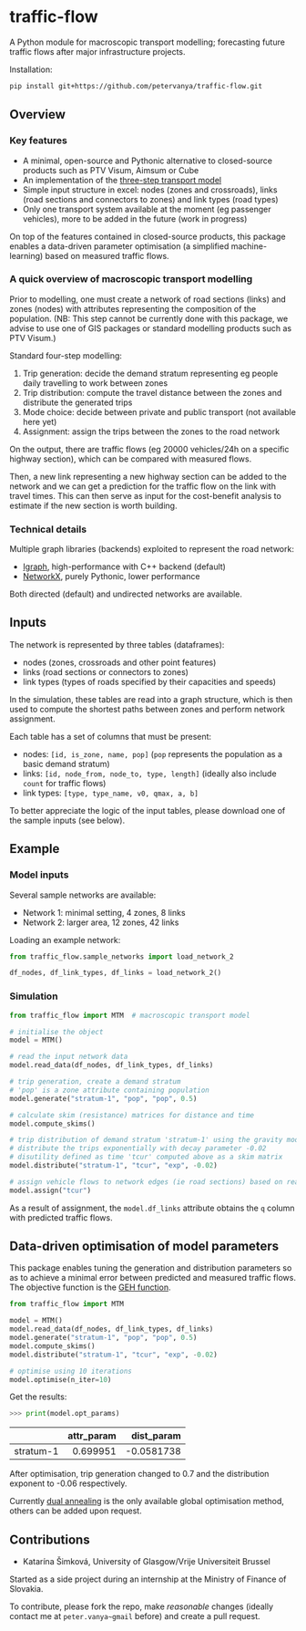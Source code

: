 # traffic-flow

A Python module for macroscopic transport modelling; forecasting future traffic flows after major infrastructure projects.

Installation:
```bash
pip install git+https://github.com/petervanya/traffic-flow.git
```

## Overview

### Key features
- A minimal, open-source and Pythonic alternative to closed-source products such as PTV Visum, Aimsum or Cube
- An implementation of the [three-step transport model](https://www.transitwiki.org/TransitWiki/index.php/Four-step_travel_model)
- Simple input structure in excel: nodes (zones and crossroads), links (road sections and connectors to zones) and link types (road types)
- Only one transport system available at the moment (eg passenger vehicles), more to be added in the future (work in progress)

On top of the features contained in closed-source products, this package enables a data-driven parameter optimisation (a simplified machine-learning) based on measured traffic flows.

### A quick overview of macroscopic transport modelling
Prior to modelling, one must create a network of road sections (links) and zones (nodes) with attributes representing the composition of the population. (NB: This step cannot be currently done with this package, we advise to use one of GIS packages or standard modelling products such as PTV Visum.)

Standard four-step modelling:
1. Trip generation: decide the demand stratum representing eg people daily travelling to work between zones
2. Trip distribution: compute the travel distance between the zones and distribute the generated trips
3. Mode choice: decide between private and public transport (not available here yet)
4. Assignment: assign the trips between the zones to the road network

On the output, there are traffic flows (eg 20000 vehicles/24h on a specific highway section), which can be compared with measured flows.

Then, a new link representing a new highway section can be added to the network and we can get a prediction for the traffic flow on the link with travel times. This can then serve as input for the cost-benefit analysis to estimate if the new section is worth building.

### Technical details
Multiple graph libraries (backends) exploited to represent the road network:
- [Igraph](https://igraph.org/python/), high-performance with C++ backend (default)
- [NetworkX](https://networkx.org/), purely Pythonic, lower performance

Both directed (default) and undirected networks are available.


## Inputs
The network is represented by three tables (dataframes):
* nodes (zones, crossroads and other point features)
* links (road sections or connectors to zones)
* link types (types of roads specified by their capacities and speeds)

In the simulation, these tables are read into a graph structure, which is then used to compute the shortest paths between zones and perform network assignment.

Each table has a set of columns that must be present:
- nodes: `[id, is_zone, name, pop]` (`pop` represents the population as a basic demand stratum)
- links: `[id, node_from, node_to, type, length]` (ideally also include `count` for traffic flows)
- link types: `[type, type_name, v0, qmax, a, b]`

To better appreciate the logic of the input tables, please download one of the sample inputs (see below).


## Example

### Model inputs
Several sample networks are available:
* Network 1: minimal setting, 4 zones, 8 links
* Network 2: larger area, 12 zones, 42 links

Loading an example network:
```python
from traffic_flow.sample_networks import load_network_2

df_nodes, df_link_types, df_links = load_network_2()
```

### Simulation
```python
from traffic_flow import MTM  # macroscopic transport model

# initialise the object
model = MTM()

# read the input network data
model.read_data(df_nodes, df_link_types, df_links)

# trip generation, create a demand stratum
# 'pop' is a zone attribute containing population
model.generate("stratum-1", "pop", "pop", 0.5)

# calculate skim (resistance) matrices for distance and time
model.compute_skims()

# trip distribution of demand stratum 'stratum-1' using the gravity model
# distribute the trips exponentially with decay parameter -0.02 
# disutility defined as time 'tcur' computed above as a skim matrix
model.distribute("stratum-1", "tcur", "exp", -0.02)

# assign vehicle flows to network edges (ie road sections) based on real travel time:
model.assign("tcur")
```

As a result of assignment, the `model.df_links` attribute obtains the `q` column with predicted traffic flows.


## Data-driven optimisation of model parameters
This package enables tuning the generation and distribution parameters so as to achieve a minimal error between predicted and measured traffic flows. The objective function is the [GEH function](https://en.wikipedia.org/wiki/GEH_statistic).

```python
from traffic_flow import MTM

model = MTM()
model.read_data(df_nodes, df_link_types, df_links)
model.generate("stratum-1", "pop", "pop", 0.5)
model.compute_skims()
model.distribute("stratum-1", "tcur", "exp", -0.02)

# optimise using 10 iterations
model.optimise(n_iter=10)
```

Get the results:
```python
>>> print(model.opt_params)
```
|           |   attr_param |   dist_param |
|:----------|-------------:|-------------:|
| stratum-1 |     0.699951 |   -0.0581738 |

After optimisation, trip generation changed to 0.7 and the distribution exponent to -0.06 respectively.

Currently [dual annealing](https://docs.scipy.org/doc/scipy/reference/generated/scipy.optimize.dual_annealing.html)
is the only available global optimisation method, others can be added upon request.


## Contributions
- Katarína Šimková, University of Glasgow/Vrije Universiteit Brussel

Started as a side project during an internship at the Ministry of Finance of Slovakia.

To contribute, please fork the repo, make *reasonable* changes (ideally contact me at `peter.vanya~gmail` before) and create a pull request.
